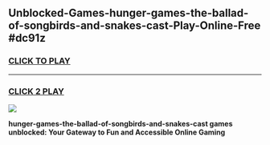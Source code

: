 
## Unblocked-Games-hunger-games-the-ballad-of-songbirds-and-snakes-cast-Play-Online-Free #dc91z
<h3>
<a href="https://us.freeplayer.one?title=hunger-games-the-ballad-of-songbirds-and-snakes-cast&ref=10M">CLICK TO PLAY</a></h3>
<hr>

<h3>
<a href="https://us.freeplayer.one?title=hunger-games-the-ballad-of-songbirds-and-snakes-cast&ref=10M">CLICK 2 PLAY</a>
  
</h3>

<a href="https://us.freeplayer.one?title=hunger-games-the-ballad-of-songbirds-and-snakes-cast&ref=10M"><img src="https://clearcache.store/games.png"></a>


**hunger-games-the-ballad-of-songbirds-and-snakes-cast games unblocked: Your Gateway to Fun and Accessible Online Gaming**
